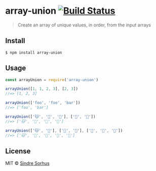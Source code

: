 # array-union [![Build Status](https://travis-ci.org/sindresorhus/array-union.svg?branch=master)](https://travis-ci.org/sindresorhus/array-union)

> Create an array of unique values, in order, from the input arrays

## Install

```
$ npm install array-union
```

## Usage

```js
const arrayUnion = require('array-union')

arrayUnion([1, 1, 2, 3], [2, 3])
//=> [1, 2, 3]

arrayUnion(['foo', 'foo', 'bar'])
//=> ['foo', 'bar']

arrayUnion(['🐱', '🦄', '🐻'], ['🦄', '🌈'])
//=> ['🐱', '🦄', '🐻', '🌈']

arrayUnion(['🐱', '🦄'], ['🐻', '🦄'], ['🐶', '🌈', '🌈'])
//=> ['🐱', '🦄', '🐻', '🐶', '🌈']
```

## License

MIT © [Sindre Sorhus](https://sindresorhus.com)

